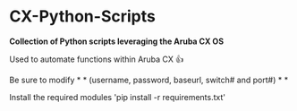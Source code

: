 # CX-Python-Scripts
**Collection of Python scripts leveraging the Aruba CX OS**

Used to automate functions within Aruba CX :+1:

Be sure to modify * * (username, password, baseurl, switch# and port#) * *

Install the required modules
'pip install -r requirements.txt'
